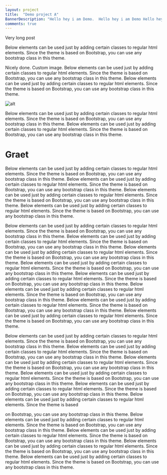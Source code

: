```yaml
---
layout: project
title:  "Demo project A"
BannerDescription: "Hello hey i am Demo.  Hello hey i am Demo Hello hey i am Demo Hello hey i am Demo Hello hey i am Demo Hello hey i am Demo Hello hey i am Demo Hello hey i am Demo Hello hey i am Demo Hello hey i am Demo Hello hey i am Demo."
comments: true
---
```


Very long post

Below elements can be used just by adding certain classes to regular html elements. Since the theme is based on Bootstrap, you can use any bootstrap class in this theme.

Nicely done. Custom image.
Below elements can be used just by adding certain classes to regular html elements. Since the theme is based on Bootstrap, you can use any bootstrap class in this theme.
Below elements can be used just by adding certain classes to regular html elements. Since the theme is based on Bootstrap, you can use any bootstrap class in this theme.

![alt](./static.png)

Below elements can be used just by adding certain classes to regular html elements. Since the theme is based on Bootstrap, you can use any bootstrap class in this theme.
Below elements can be used just by adding certain classes to regular html elements. Since the theme is based 
on Bootstrap, you can use any bootstrap class in this theme.

# Graet

Below elements can be used just by adding certain classes to regular html elements. Since the theme is based on Bootstrap, you can use any bootstrap class in this theme.
Below elements can be used just by adding certain classes to regular html elements. Since the theme is based on Bootstrap, you can use any bootstrap class in this theme.
Below elements can be used just by adding certain classes to regular html elements. Since the theme is based on Bootstrap, you can use any bootstrap class in this theme.
Below elements can be used just by adding certain classes to regular html elements. Since the theme is based 
on Bootstrap, you can use any bootstrap class in this theme.


Below elements can be used just by adding certain classes to regular html elements. Since the theme is based on Bootstrap, you can use any bootstrap class in this theme.
Below elements can be used just by adding certain classes to regular html elements. Since the theme is based on Bootstrap, you can use any bootstrap class in this theme.
Below elements can be used just by adding certain classes to regular html elements. Since the theme is based on Bootstrap, you can use any bootstrap class in this theme.
Below elements can be used just by adding certain classes to regular html elements. Since the theme is based on Bootstrap, you can use any bootstrap class in this theme.
Below elements can be used just by adding certain classes to regular html elements. Since the theme is based on Bootstrap, you can use any bootstrap class in this theme.
Below elements can be used just by adding certain classes to regular html elements. Since the theme is based on Bootstrap, you can use any bootstrap class in this theme.
Below elements can be used just by adding certain classes to regular html elements. Since the theme is based on Bootstrap, you can use any bootstrap class in this theme.
Below elements can be used just by adding certain classes to regular html elements. Since the theme is based on Bootstrap, you can use any bootstrap class in this theme.


Below elements can be used just by adding certain classes to regular html elements. Since the theme is based on Bootstrap, you can use any bootstrap class in this theme.
Below elements can be used just by adding certain classes to regular html elements. Since the theme is based on Bootstrap, you can use any bootstrap class in this theme.
Below elements can be used just by adding certain classes to regular html elements. Since the theme is based on Bootstrap, you can use any bootstrap class in this theme.
Below elements can be used just by adding certain classes to regular html elements. Since the theme is based on Bootstrap, you can use any bootstrap class in this theme.
Below elements can be used just by adding certain classes to regular html elements. Since the theme is based on Bootstrap, you can use any bootstrap class in this theme.
Below elements can be used just by adding certain classes to regular html elements. Since the theme is based 

on Bootstrap, you can use any bootstrap class in this theme.
Below elements can be used just by adding certain classes to regular html elements. Since the theme is based on Bootstrap, you can use any bootstrap class in this theme.
Below elements can be used just by adding certain classes to regular html elements. Since the theme is based on Bootstrap, you can use any bootstrap class in this theme.
Below elements can be used just by adding certain classes to regular html elements. Since the theme is based on Bootstrap, you can use any bootstrap class in this theme.
Below elements can be used just by adding certain classes to regular html elements. Since the theme is based on Bootstrap, you can use any bootstrap class in this theme.
